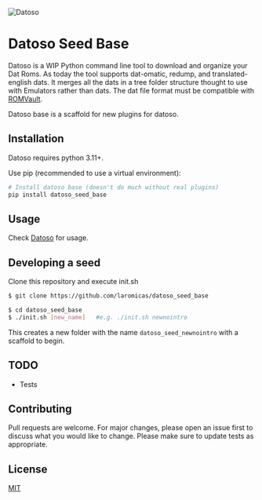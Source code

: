 ![Datoso](https://github.com/laromicas/datoso/blob/master/bearlogo.png)

# Datoso Seed Base

Datoso is a WIP Python command line tool to download and organize your Dat Roms.
As today the tool supports dat-omatic, redump, and translated-english dats.
It merges all the dats in a tree folder structure thought to use with Emulators rather than dats.
The dat file format must be compatible with [ROMVault](https://www.romvault.com/).

Datoso base is a scaffold for new plugins for datoso.

## Installation

Datoso requires python 3.11+.

Use pip (recommended to use a virtual environment):

``` bash
# Install datoso base (doesn't do much without real plugins)
pip install datoso_seed_base

```

## Usage

Check [Datoso](https://github.com/laromicas/datoso) for usage.


## Developing a seed

Clone this repository and execute init.sh
``` bash
$ git clone https://github.com/laromicas/datoso_seed_base

$ cd datoso_seed_base
$ ./init.sh [new_name]   #e.g. ./init.sh newnointro

```
This creates a new folder with the name `datoso_seed_newnointro` with a scaffold to begin.

## TODO

-   Tests

## Contributing

Pull requests are welcome. For major changes, please open an issue first to discuss what you would like to change.
Please make sure to update tests as appropriate.

## License

[MIT](https://choosealicense.com/licenses/mit/)
